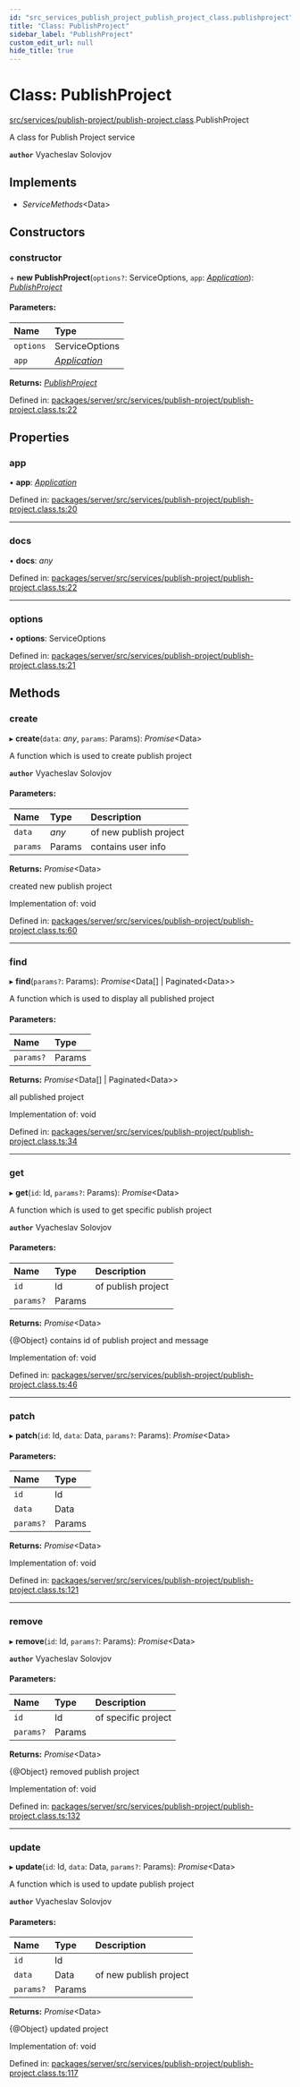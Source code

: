 ```yaml
---
id: "src_services_publish_project_publish_project_class.publishproject"
title: "Class: PublishProject"
sidebar_label: "PublishProject"
custom_edit_url: null
hide_title: true
---
```


# Class: PublishProject

[src/services/publish-project/publish-project.class](../modules/src_services_publish_project_publish_project_class.md).PublishProject

A class for Publish Project  service

**`author`** Vyacheslav Solovjov

## Implements

* *ServiceMethods*<Data\>

## Constructors

### constructor

\+ **new PublishProject**(`options?`: ServiceOptions, `app`: [*Application*](../modules/src_declarations.md#application)): [*PublishProject*](src_services_publish_project_publish_project_class.publishproject.md)

#### Parameters:

Name | Type |
:------ | :------ |
`options` | ServiceOptions |
`app` | [*Application*](../modules/src_declarations.md#application) |

**Returns:** [*PublishProject*](src_services_publish_project_publish_project_class.publishproject.md)

Defined in: [packages/server/src/services/publish-project/publish-project.class.ts:22](https://github.com/xr3ngine/xr3ngine/blob/7650c2bea/packages/server/src/services/publish-project/publish-project.class.ts#L22)

## Properties

### app

• **app**: [*Application*](../modules/src_declarations.md#application)

Defined in: [packages/server/src/services/publish-project/publish-project.class.ts:20](https://github.com/xr3ngine/xr3ngine/blob/7650c2bea/packages/server/src/services/publish-project/publish-project.class.ts#L20)

___

### docs

• **docs**: *any*

Defined in: [packages/server/src/services/publish-project/publish-project.class.ts:22](https://github.com/xr3ngine/xr3ngine/blob/7650c2bea/packages/server/src/services/publish-project/publish-project.class.ts#L22)

___

### options

• **options**: ServiceOptions

Defined in: [packages/server/src/services/publish-project/publish-project.class.ts:21](https://github.com/xr3ngine/xr3ngine/blob/7650c2bea/packages/server/src/services/publish-project/publish-project.class.ts#L21)

## Methods

### create

▸ **create**(`data`: *any*, `params`: Params): *Promise*<Data\>

A function which is used to create publish project

**`author`** Vyacheslav Solovjov

#### Parameters:

Name | Type | Description |
:------ | :------ | :------ |
`data` | *any* | of new publish project   |
`params` | Params | contains user info   |

**Returns:** *Promise*<Data\>

created new publish project

Implementation of: void

Defined in: [packages/server/src/services/publish-project/publish-project.class.ts:60](https://github.com/xr3ngine/xr3ngine/blob/7650c2bea/packages/server/src/services/publish-project/publish-project.class.ts#L60)

___

### find

▸ **find**(`params?`: Params): *Promise*<Data[] \| Paginated<Data\>\>

A function which is used to display all published project

#### Parameters:

Name | Type |
:------ | :------ |
`params?` | Params |

**Returns:** *Promise*<Data[] \| Paginated<Data\>\>

all published project

Implementation of: void

Defined in: [packages/server/src/services/publish-project/publish-project.class.ts:34](https://github.com/xr3ngine/xr3ngine/blob/7650c2bea/packages/server/src/services/publish-project/publish-project.class.ts#L34)

___

### get

▸ **get**(`id`: Id, `params?`: Params): *Promise*<Data\>

A function which is used to get specific publish project

**`author`** Vyacheslav Solovjov

#### Parameters:

Name | Type | Description |
:------ | :------ | :------ |
`id` | Id | of publish project   |
`params?` | Params |  |

**Returns:** *Promise*<Data\>

{@Object} contains id of publish project and message

Implementation of: void

Defined in: [packages/server/src/services/publish-project/publish-project.class.ts:46](https://github.com/xr3ngine/xr3ngine/blob/7650c2bea/packages/server/src/services/publish-project/publish-project.class.ts#L46)

___

### patch

▸ **patch**(`id`: Id, `data`: Data, `params?`: Params): *Promise*<Data\>

#### Parameters:

Name | Type |
:------ | :------ |
`id` | Id |
`data` | Data |
`params?` | Params |

**Returns:** *Promise*<Data\>

Implementation of: void

Defined in: [packages/server/src/services/publish-project/publish-project.class.ts:121](https://github.com/xr3ngine/xr3ngine/blob/7650c2bea/packages/server/src/services/publish-project/publish-project.class.ts#L121)

___

### remove

▸ **remove**(`id`: Id, `params?`: Params): *Promise*<Data\>

**`author`** Vyacheslav Solovjov

#### Parameters:

Name | Type | Description |
:------ | :------ | :------ |
`id` | Id | of specific project   |
`params?` | Params |  |

**Returns:** *Promise*<Data\>

{@Object} removed publish project

Implementation of: void

Defined in: [packages/server/src/services/publish-project/publish-project.class.ts:132](https://github.com/xr3ngine/xr3ngine/blob/7650c2bea/packages/server/src/services/publish-project/publish-project.class.ts#L132)

___

### update

▸ **update**(`id`: Id, `data`: Data, `params?`: Params): *Promise*<Data\>

A function which is used to update publish project

**`author`** Vyacheslav Solovjov

#### Parameters:

Name | Type | Description |
:------ | :------ | :------ |
`id` | Id |  |
`data` | Data | of new publish project   |
`params?` | Params |  |

**Returns:** *Promise*<Data\>

{@Object} updated project

Implementation of: void

Defined in: [packages/server/src/services/publish-project/publish-project.class.ts:117](https://github.com/xr3ngine/xr3ngine/blob/7650c2bea/packages/server/src/services/publish-project/publish-project.class.ts#L117)
